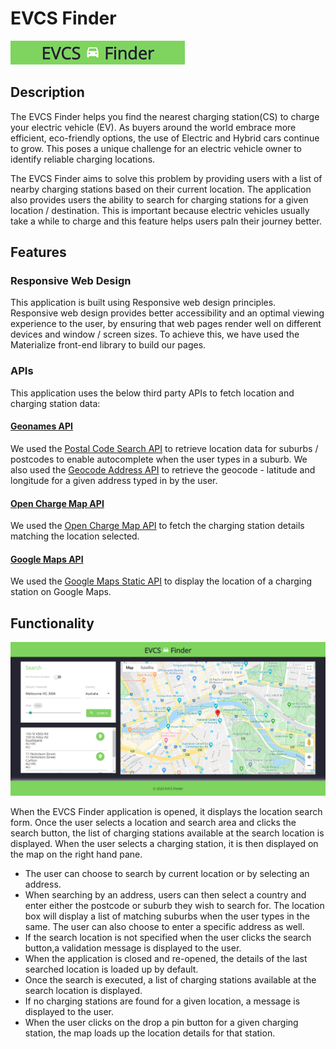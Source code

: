 # EVCS Finder

 [![Image of EVCS Finder](assets/image/readme_evcs_finder_icon.png "Open the EVCS Finder.")](https://alibahrami633.github.io/EVCS-Finder/)

## Description
The EVCS Finder helps you find the nearest charging station(CS) to charge your electric vehicle (EV). As buyers around the world embrace more efficient, eco-friendly options, the use of Electric and Hybrid cars continue to grow. This poses a unique challenge for an electric vehicle owner to identify reliable charging locations. 

The EVCS Finder aims to solve this problem by providing users with a list of nearby charging stations based on their current location. The application also provides users the ability to search for charging stations for a given location / destination. This is important because electric vehicles usually take a while to charge and this feature helps users paln their journey better.

## Features
### Responsive Web Design 
This application is built using Responsive web design principles. Responsive web design provides better accessibility and an optimal viewing experience to the user, by ensuring that web pages render well on different devices and window / screen sizes. To achieve this, we have used the Materialize front-end library to build our pages. 

### APIs
This application uses the below third party APIs to fetch location and charging station data:
#### [Geonames API](http://www.geonames.org) 
We used the [Postal Code Search API](https://www.geonames.org/export/web-services.html#postalCodeSearch) to retrieve location data for suburbs / postcodes to enable autocomplete when the user types in a suburb. 
We also used the [Geocode Address API](https://www.geonames.org/maps/addresses.html#geoCodeAddress) to retrieve the geocode - latitude and longitude for a given address typed in by the user.

#### [Open Charge Map API](https://openchargemap.org/site/develop/api) 
We used the [Open Charge Map API](https://openchargemap.org/site/develop/api) to fetch the charging station details matching  the location selected. 

#### [Google Maps API](https://developers.google.com/maps/documentation?hl=en_GB) 
We used the [Google Maps Static API](https://developers.google.com/maps/documentation/maps-static/intro) to display the location of a charging station on Google Maps. 

## Functionality

![Image of EVCS Finder Main Page](assets/image/readme_evcs_finder_main.png "EVCS Finder Main Page")

When the EVCS Finder application is opened, it displays the location search form. Once the user selects a location and search area and clicks the search button, the list of charging stations available at the search location is displayed. When the user selects a charging station, it is then displayed on the map on the right hand pane. 

* The user can choose to search by current location or by selecting an address. 
* When searching by an address, users can then select a country and enter either the postcode or suburb they wish to search for. The location box will display a list of matching suburbs when the user types in the same. The user can also choose to enter a specific address as well.  
* If the search location is not specified when the user clicks the search button,a validation message is displayed to the user. 
* When the application is closed and re-opened, the details of the last searched location is loaded up by default.
* Once the search is executed, a list of charging stations available at the search location is displayed.
* If no charging stations are found for a given location, a message is displayed to the user.
* When the user clicks on the drop a pin button for a given charging station, the map loads up the location details for that station.
